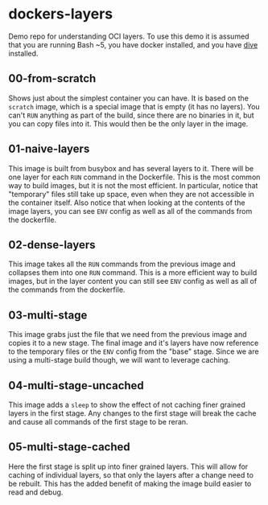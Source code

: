 # dockers-layers

Demo repo for understanding OCI layers. To use this demo it is assumed that you are running Bash ~5, you have docker installed, and you have [dive](https://github.com/wagoodman/dive) installed.

## 00-from-scratch

Shows just about the simplest container you can have. It is based on the `scratch` image, which is a special image that is empty (it has no layers). You can't `RUN` anything as part of the build, since there are no binaries in it, but you can copy files into it. This would then be the only layer in the image.

## 01-naive-layers

This image is built from busybox and has several layers to it. There will be one layer for each `RUN` command in the Dockerfile. This is the most common way to build images, but it is not the most efficient. In particular, notice that "temporary" files still take up space, even when they are not accessible in the container itself. Also notice that when looking at the contents of the image layers, you can see `ENV` config as well as all of the commands from the dockerfile.

## 02-dense-layers

This image takes all the `RUN` commands from the previous image and collapses them into one `RUN` command. This is a more efficient way to build images, but in the layer content you can still see `ENV` config as well as all of the commands from the dockerfile.

## 03-multi-stage

This image grabs just the file that we need from the previous image and copies it to a new stage. The final image and it's layers have now reference to the temporary files or the `ENV` config from the "base" stage. Since we are using a multi-stage build though, we will want to leverage caching.

## 04-multi-stage-uncached

This image adds a `sleep` to show the effect of not caching finer grained layers in the first stage. Any changes to the first stage will break the cache and cause all commands of the first stage to be reran.

## 05-multi-stage-cached

Here the first stage is split up into finer grained layers. This will allow for caching of individual layers, so that only the layers after a change need to be rebuilt. This has the added benefit of making the image build easier to read and debug.

